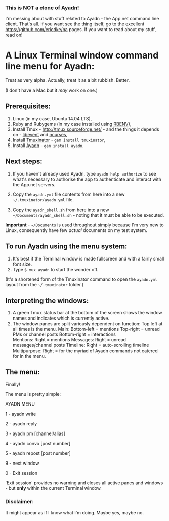 ### This is NOT a clone of Ayadn!

I'm messing about with stuff related to Ayadn - the App.net command line client. That's all. If you want see the thing itself, go to the excellent https://github.com/ericdke/na pages. If you want to read about *my* stuff, read on!

# A Linux Terminal window command line menu for Ayadn:

Treat as very alpha. Actually, treat it as a bit rubbish. Better.

(I don't have a Mac but it *may* work on one.)

## Prerequisites:

1. Linux (in my case, Ubuntu 14.04 LTS),
2. Ruby and Rubygems (in my case installed using [RBENV](http://rbenv.org/)),
3. Install Tmux - http://tmux.sourceforge.net/ - and the things it depends on - [libevent](http://www.monkey.org/~provos/libevent/) and [ncurses](http://invisible-island.net/ncurses/),
4. Install [Tmuxinator](https://github.com/tmuxinator/tmuxinator) - `gem install tmuxinator`,
5. Install [Ayadn](https://github.com/ericdke/na) - `gem install ayadn`.

## Next steps:

1. If you haven't already used Ayadn, type `ayadn help authorize` to see what's necessary to authorise the app to authenticate and interact with the App.net servers.

2. Copy the `ayadn.yml` file contents from here into a new `~/.tmuxinator/ayadn.yml` file.
3. Copy the `ayadn_shell.sh` from here into a new `~/Documents/ayadn_shell.sh` - noting that it must be able to be executed.

**Important** - `~/Documents` is used throughout simply because I'm very new to Linux, consequently have few *actual* documents on my test system.

## To run Ayadn using the menu system:

1. It's best if the Terminal window is made fullscreen and with a fairly small font size.
2. Type `$ mux ayadn` to start the wonder off.

(It's a shortened form of the Tmuxinator command to open the `ayadn.yml` layout from the `~/.tmuxinator` folder.)

## Interpreting the windows:

1. A green Tmux status bar at the bottom of the screen shows the window names and indicates which is currently active.
2. The window panes are split variously dependent on function:
   Top left at all times is the menu.
   Main:
     Bottom-left  = mentions
     Top-right    = unread PMs or channel posts
     Bottom-right = interactions        
   Mentions:
     Right        = mentions
   Messages:
     Right        = unread messages/channel posts
   Timeline:
     Right        = auto-scrolling timeline
   Multipurpose:
     Right        = for the myriad of Ayadn commands not catered for in the menu.

## The menu:

Finally!

The menu is pretty simple:

AYADN MENU
   
1 - ayadn write

2 - ayadn reply

3 - ayadn pm [channel/alias]

4 - ayadn convo [post number]

5 - ayadn repost [post number]

9 - next window

0 - Exit session

'Exit session' provides no warning and closes all active panes and windows - but **only** within the current Terminal window.

### Disclaimer:

It might appear as if I know what I'm doing. Maybe yes, maybe no.

